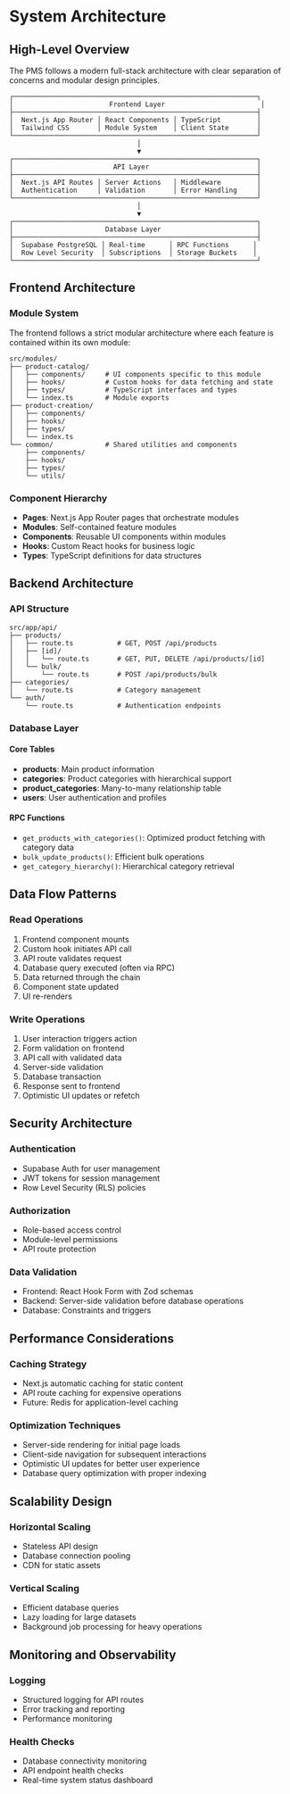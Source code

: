 # System Architecture

## High-Level Overview

The PMS follows a modern full-stack architecture with clear separation of concerns and modular design principles.

```
┌─────────────────────────────────────────────────────────────┐
│                        Frontend Layer                        │
├─────────────────────────────────────────────────────────────┤
│  Next.js App Router │ React Components │ TypeScript         │
│  Tailwind CSS       │ Module System    │ Client State       │
└─────────────────────────────────────────────────────────────┘
                                │
                                ▼
┌─────────────────────────────────────────────────────────────┐
│                         API Layer                           │
├─────────────────────────────────────────────────────────────┤
│  Next.js API Routes │ Server Actions   │ Middleware         │
│  Authentication     │ Validation       │ Error Handling     │
└─────────────────────────────────────────────────────────────┘
                                │
                                ▼
┌─────────────────────────────────────────────────────────────┐
│                       Database Layer                        │
├─────────────────────────────────────────────────────────────┤
│  Supabase PostgreSQL │ Real-time      │ RPC Functions      │
│  Row Level Security  │ Subscriptions  │ Storage Buckets    │
└─────────────────────────────────────────────────────────────┘
```

## Frontend Architecture

### Module System
The frontend follows a strict modular architecture where each feature is contained within its own module:

```
src/modules/
├── product-catalog/
│   ├── components/     # UI components specific to this module
│   ├── hooks/          # Custom hooks for data fetching and state
│   ├── types/          # TypeScript interfaces and types
│   └── index.ts        # Module exports
├── product-creation/
│   ├── components/
│   ├── hooks/
│   ├── types/
│   └── index.ts
└── common/             # Shared utilities and components
    ├── components/
    ├── hooks/
    ├── types/
    └── utils/
```

### Component Hierarchy
- **Pages**: Next.js App Router pages that orchestrate modules
- **Modules**: Self-contained feature modules
- **Components**: Reusable UI components within modules
- **Hooks**: Custom React hooks for business logic
- **Types**: TypeScript definitions for data structures

## Backend Architecture

### API Structure
```
src/app/api/
├── products/
│   ├── route.ts           # GET, POST /api/products
│   ├── [id]/
│   │   └── route.ts       # GET, PUT, DELETE /api/products/[id]
│   └── bulk/
│       └── route.ts       # POST /api/products/bulk
├── categories/
│   └── route.ts           # Category management
└── auth/
    └── route.ts           # Authentication endpoints
```

### Database Layer

#### Core Tables
- **products**: Main product information
- **categories**: Product categories with hierarchical support
- **product_categories**: Many-to-many relationship table
- **users**: User authentication and profiles

#### RPC Functions
- `get_products_with_categories()`: Optimized product fetching with category data
- `bulk_update_products()`: Efficient bulk operations
- `get_category_hierarchy()`: Hierarchical category retrieval

## Data Flow Patterns

### Read Operations
1. Frontend component mounts
2. Custom hook initiates API call
3. API route validates request
4. Database query executed (often via RPC)
5. Data returned through the chain
6. Component state updated
7. UI re-renders

### Write Operations
1. User interaction triggers action
2. Form validation on frontend
3. API call with validated data
4. Server-side validation
5. Database transaction
6. Response sent to frontend
7. Optimistic UI updates or refetch

## Security Architecture

### Authentication
- Supabase Auth for user management
- JWT tokens for session management
- Row Level Security (RLS) policies

### Authorization
- Role-based access control
- Module-level permissions
- API route protection

### Data Validation
- Frontend: React Hook Form with Zod schemas
- Backend: Server-side validation before database operations
- Database: Constraints and triggers

## Performance Considerations

### Caching Strategy
- Next.js automatic caching for static content
- API route caching for expensive operations
- Future: Redis for application-level caching

### Optimization Techniques
- Server-side rendering for initial page loads
- Client-side navigation for subsequent interactions
- Optimistic UI updates for better user experience
- Database query optimization with proper indexing

## Scalability Design

### Horizontal Scaling
- Stateless API design
- Database connection pooling
- CDN for static assets

### Vertical Scaling
- Efficient database queries
- Lazy loading for large datasets
- Background job processing for heavy operations

## Monitoring and Observability

### Logging
- Structured logging for API routes
- Error tracking and reporting
- Performance monitoring

### Health Checks
- Database connectivity monitoring
- API endpoint health checks
- Real-time system status dashboard
